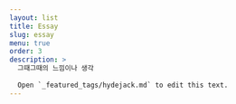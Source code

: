 ```yaml
---
layout: list
title: Essay
slug: essay
menu: true
order: 3
description: >
  그때그때의 느낌이나 생각
  
  Open `_featured_tags/hydejack.md` to edit this text.
---
```

